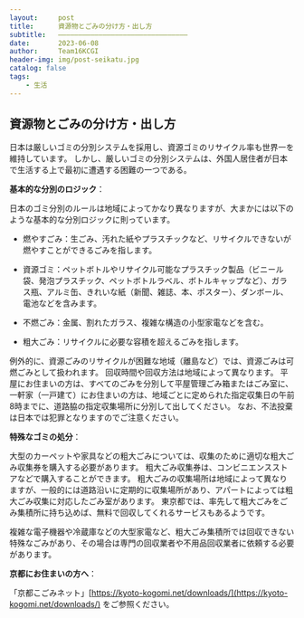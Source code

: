 ```yaml
---
layout:     post
title:      資源物とごみの分け方・出し方
subtitle:   ————————————————————————————————
date:       2023-06-08
author:     Team16KCGI
header-img: img/post-seikatu.jpg
catalog: false
tags:
    - 生活
---
```


## 資源物とごみの分け方・出し方

日本は厳しいゴミの分別システムを採用し、資源ゴミのリサイクル率も世界一を維持しています。 しかし、厳しいゴミの分別システムは、外国人居住者が日本で生活する上で最初に遭遇する困難の一つである。

**基本的な分別のロジック**：

日本のゴミ分別のルールは地域によってかなり異なりますが、大まかには以下のような基本的な分別ロジックに則っています。

- 燃やすごみ：生ごみ、汚れた紙やプラスチックなど、リサイクルできないが燃やすことができるごみを指します。

- 資源ゴミ：ペットボトルやリサイクル可能なプラスチック製品（ビニール袋、発泡プラスチック、ペットボトルラベル、ボトルキャップなど）、ガラス瓶、アルミ缶、きれいな紙（新聞、雑誌、本、ポスター）、ダンボール、電池などを含みます。

- 不燃ごみ：金属、割れたガラス、複雑な構造の小型家電などを含む。

- 粗大ごみ：リサイクルに必要な容積を超えるごみを指します。

例外的に、資源ごみのリサイクルが困難な地域（離島など）では、資源ごみは可燃ごみとして扱われます。 回収時間や回収方法は地域によって異なります。 平屋にお住まいの方は、すべてのごみを分別して平屋管理ごみ箱またはごみ室に、一軒家（一戸建て）にお住まいの方は、地域ごとに定められた指定収集日の午前8時までに、道路脇の指定収集場所に分別して出してください。 なお、不法投棄は日本では犯罪となりますのでご注意ください。

**特殊なゴミの処分**：

大型のカーペットや家具などの粗大ごみについては、収集のために適切な粗大ごみ収集券を購入する必要があります。 粗大ごみ収集券は、コンビニエンスストアなどで購入することができます。 粗大ごみの収集場所は地域によって異なりますが、一般的には道路沿いに定期的に収集場所があり、アパートによっては粗大ごみ収集に対応したごみ室があります。 東京都では、率先して粗大ごみをごみ集積所に持ち込めば、無料で回収してくれるサービスもあるようです。

複雑な電子機器や冷蔵庫などの大型家電など、粗大ごみ集積所では回収できない特殊なごみがあり、その場合は専門の回収業者や不用品回収業者に依頼する必要があります。

**京都にお住まいの方へ**：

「京都こごみネット」[https://kyoto-kogomi.net/downloads/](https://kyoto-kogomi.net/downloads/) をご参照ください。
